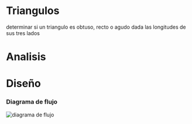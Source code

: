 # Triangulos 

determinar si un triangulo es obtuso, recto o agudo dada las longitudes de sus tres lados 

# Analisis

# Diseño 

### Diagrama de flujo 

![diagrama de flujo](diagrama.png "diagrama de flujo")